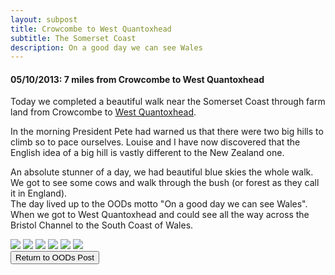 ```yaml
---
layout: subpost
title: Crowcombe to West Quantoxhead
subtitle: The Somerset Coast
description: On a good day we can see Wales
---
```


<h4>05/10/2013: 7 miles from Crowcombe to West Quantoxhead</h4>

Today we completed a beautiful walk near the Somerset Coast through farm land from Crowcombe to <a target="_blank" href="https://www.quantockonline.co.uk/quantocks/villages/westquantoxhead/westquantox1.html">West Quantoxhead</a>. 

In the morning President Pete had warned us that there were two big hills to climb so to pace ourselves. Louise and I have now discovered that the English idea of a big hill is vastly different to the New Zealand one. 

An absolute stunner of a day, we had beautiful blue skies the whole walk. We got to see some cows and walk through the bush (or forest as they call it in England). <br> 
The day lived up to the OODs motto "On a good day we can see Wales". When we got to West Quantoxhead and could see all the way across the Bristol Channel to the South Coast of Wales. 

<img src="https://adventuresofthetravellingtwins.com/Photos/2013-10-05-CrowcombeToWestQuantoxhead/day11-min.JPG" class="image1">
<img src="https://adventuresofthetravellingtwins.com/Photos/2013-10-05-CrowcombeToWestQuantoxhead/day12-min.JPG" class="image1">
<img src="https://adventuresofthetravellingtwins.com/Photos/2013-10-05-CrowcombeToWestQuantoxhead/day13-min.JPG" class="image1">
<img src="https://adventuresofthetravellingtwins.com/Photos/2013-10-05-CrowcombeToWestQuantoxhead/day14-min.JPG" class="image1">
<img src="https://adventuresofthetravellingtwins.com/Photos/2013-10-05-CrowcombeToWestQuantoxhead/day15-min.JPG" class="image1">
<img src="https://adventuresofthetravellingtwins.com/Photos/2013-10-05-CrowcombeToWestQuantoxhead/day16-min.JPG" class="image1">

<div class="wrapper">
  <input type="button" class="button" value="Return to OODs Post" onclick="self.close()">
</div>
